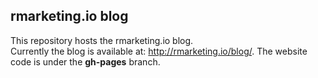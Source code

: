 ## rmarketing.io blog

This repository hosts the rmarketing.io blog.  
Currently the blog is available at: <http://rmarketing.io/blog/>.
The website code is under the **gh-pages** branch.